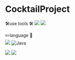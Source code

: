 ﻿# CocktailProject

🛠️use tools 🛠️
<img src="https://img.shields.io/badge/React-61DAFB?style=flat-square&logo=React&logoColor=black"/>
<img src="https://img.shields.io/badge/MariaDB-003545?style=flat-square&logo=MariaDB&logoColor=white"/>

✏️language 📝   
<img src="https://img.shields.io/badge/JavaScript-F7DF1E?style=flat-square&logo=JavaScript&logoColor=white"/>
![Java](https://img.shields.io/badge/Java-007396.svg?&style=for-the-badge&logo=Java&logoColor=white)

<img src="https://img.shields.io/badge/이름-색상코드?style=flat-square&logo=로고명&logoColor=로고색"/>
<img src="https://img.shields.io/badge/이름-색상코드?style=flat-square&logo=로고명&logoColor=로고색"/>


